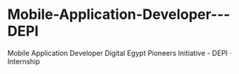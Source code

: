 # Mobile-Application-Developer---DEPI
Mobile Application Developer Digital Egypt Pioneers Initiative - DEPI · Internship
